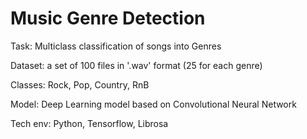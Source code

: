 # Music Genre Detection

Task: Multiclass classification of songs into Genres

Dataset: a set of 100 files in '.wav' format (25 for each genre)

Classes: Rock, Pop, Country, RnB

Model: Deep Learning model based on Convolutional Neural Network

Tech env: Python, Tensorflow, Librosa
